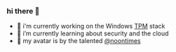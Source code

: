### hi there 🍙

- 🔭 i'm currently working on the Windows [TPM](https://en.wikipedia.org/wiki/Trusted_Platform_Module) stack
- 🌱 i’m currently learning about security and the cloud
- 🎨 my avatar is by the talented [@noontimes](https://www.instagram.com/noontimes/)

